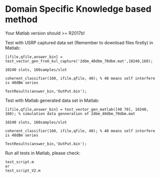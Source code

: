 # Domain Specific Knowledge based method

Your Matlab version should >= R2017b!

Test with USRP captured data set (Remember to download files firstly) in Matlab:

    [ifile,qfile,answer_bin] = test_vector_gen_from_kul_capture('2dbm_40dbm_70dbm.mat',10240,160);

    10240 slots, 160samples/slot

    coherent_classifier(160, ifile,qfile, 40); % 40 means self interfere is 40dBm series

    TestResults(answer_bin,'OutPut.bin');

Test with Matlab generated data set in Matlab:

    [ifile,qfile,answer_bin] = test_vector_gen_matlab([40 70], 10240, 160); % simulation data genneration of 2dbm_40dbm_70dbm.mat

    10240 slots, 160samples/slot

    coherent_classifier(160, ifile,qfile, 40); % 40 means self interfere is 40dBm series

    TestResults(answer_bin,'OutPut.bin');

Run all tests in Matlab, please check:

    test_script.m
    or
    test_script_V2.m

